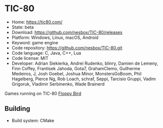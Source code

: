 # TIC-80

- Home: https://tic80.com/
- State: beta
- Download: https://github.com/nesbox/TIC-80/releases
- Platform: Windows, Linux, macOS, Android
- Keyword: game engine
- Code repository: https://github.com/nesbox/TIC-80.git
- Code language: C, Java, C++, Lua
- Code license: MIT
- Developer: Adrian Siekierka, Andrei Rudenko, blinry, Damien de Lemeny, Finn Coffey, Frantisek Jahoda, Gota7, GrahamClemo, Guilherme Medeiros, J, Josh Goebel, Joshua Minor, MonstersGoBoom, Phil Hagelberg, Pierce Ng, Rob Loach, schraf, Seppi, Tarcisio Gruppi, Vadim Grigoruk, Vladimir Serbinenko, Wade Brainerd

Games running on TIC-80
[Floppy Bird](https://popolon.itch.io/floppy-bird)

## Building

- Build system: CMake
